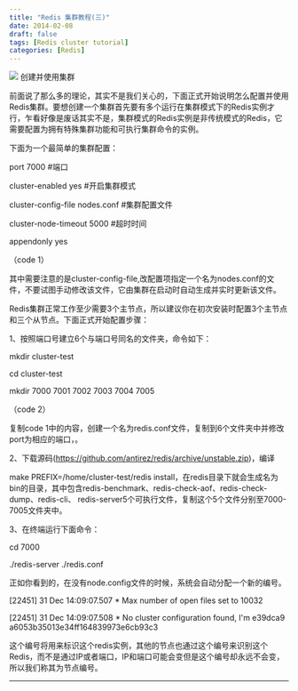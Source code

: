 ```yaml
---
title: "Redis 集群教程(三)"
date: 2014-02-08
draft: false
tags: [Redis cluster tutorial]
categories: [Redis]
---
```


![](/Content/upload/Img20131226/s_02wcido5_0xx.png) 
创建并使用集群 

前面说了那么多的理论，其实不是我们关心的，下面正式开始说明怎么配置并使用Redis集群。要想创建一个集群首先要有多个运行在集群模式下的Redis实例才行，乍看好像是废话其实不是，集群模式的Redis实例是非传统模式的Redis，它需要配置为拥有特殊集群功能和可执行集群命令的实例。 

下面为一个最简单的集群配置： 

port 7000 #端口 

cluster-enabled yes #开启集群模式 

cluster-config-file nodes.conf #集群配置文件 

cluster-node-timeout 5000 #超时时间 

appendonly yes 

（code 1） 

其中需要注意的是cluster-config-file,改配置项指定一个名为nodes.conf的文件，不要试图手动修改该文件，它由集群在启动时自动生成并实时更新该文件。 

Redis集群正常工作至少需要3个主节点，所以建议你在初次安装时配置3个主节点和三个从节点。下面正式开始配置步骤： 

1、按照端口号建立6个与端口号同名的文件夹，命令如下： 

 mkdir cluster-test 

 cd cluster-test 

 mkdir 7000 7001 7002 7003 7004 7005 

 （code 2） 

复制code 1中的内容，创建一个名为redis.conf文件，复制到6个文件夹中并修改port为相应的端口，。 

2、下载源码(https://github.com/antirez/redis/archive/unstable.zip)，编译 

make PREFIX=/home/cluster-test/redis install，在redis目录下就会生成名为bin的目录，其中包含redis-benchmark、redis-check-aof、redis-check-dump、redis-cli、 redis-server5个可执行文件，复制这个5个文件分别至7000-7005文件夹中。 

3、在终端运行下面命令： 

cd 7000 

./redis-server ./redis.conf 

正如你看到的，在没有node.config文件的时候，系统会自动分配一个新的编号。 

[22451] 31 Dec 14:09:07.507 * Max number of open files set to 10032 

[22451] 31 Dec 14:09:07.508 * No cluster configuration found, I&#39;m e39dca9a6053b35013e34ff164839973e6cb93c3 

这个编号将用来标识这个redis实例，其他的节点也通过这个编号来识别这个Redis，而不是通过IP或者端口，IP和端口可能会变但是这个编号却永远不会变，所以我们称其为节点编号。 
 
- - -
 